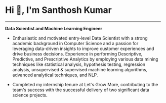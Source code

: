 <b><h1>Hi 👋, I'm Santhosh Kumar</h1></b>

------------
<b>Data Scientist and Machine Learning Engineer</b>

- Enthusiastic and motivated entry-level Data Scientist with a strong academic background in Computer Science and a passion for leveraging data-driven insights to improve customer experiences and drive business decisions.
Experience in performing Descriptive, Predictive, and Prescriptive Analytics by employing various data mining techniques like statistical analysis, hypothesis testing, regression analysis, unsupervised & supervised machine
learning algorithms, advanced analytical techniques, and NLP.

- Completed my internship tenure at Let's Grow More, contributing to the team's success with the successful delivery of two significant data science projects.


